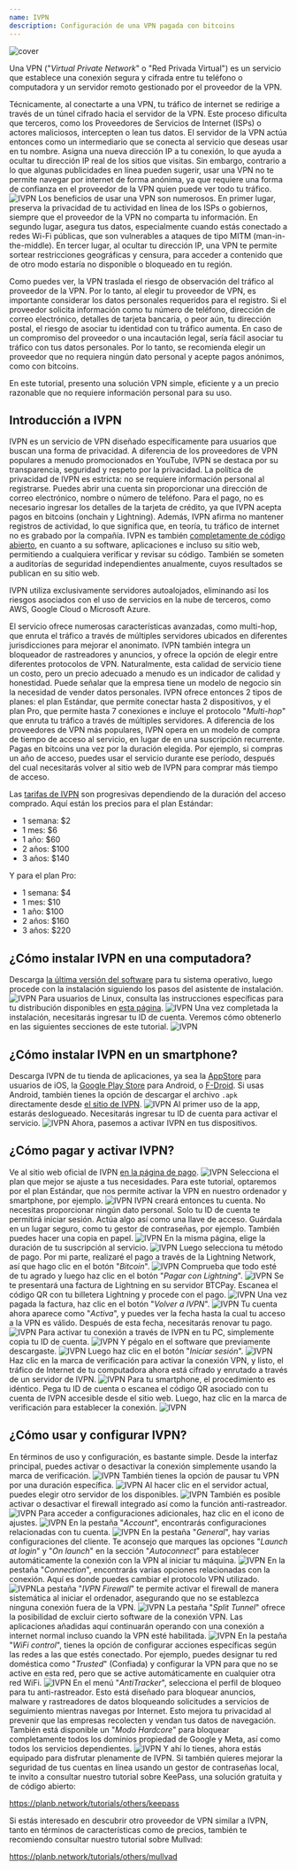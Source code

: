 ```yaml
---
name: IVPN
description: Configuración de una VPN pagada con bitcoins
---
```

![cover](assets/cover.webp)

Una VPN ("*Virtual Private Network*" o "Red Privada Virtual") es un servicio que establece una conexión segura y cifrada entre tu teléfono o computadora y un servidor remoto gestionado por el proveedor de la VPN.

Técnicamente, al conectarte a una VPN, tu tráfico de internet se redirige a través de un túnel cifrado hacia el servidor de la VPN. Este proceso dificulta que terceros, como los Proveedores de Servicios de Internet (ISPs) o actores maliciosos, intercepten o lean tus datos. El servidor de la VPN actúa entonces como un intermediario que se conecta al servicio que deseas usar en tu nombre. Asigna una nueva dirección IP a tu conexión, lo que ayuda a ocultar tu dirección IP real de los sitios que visitas. Sin embargo, contrario a lo que algunas publicidades en línea pueden sugerir, usar una VPN no te permite navegar por internet de forma anónima, ya que requiere una forma de confianza en el proveedor de la VPN quien puede ver todo tu tráfico.
![IVPN](assets/fr/01.webp)
Los beneficios de usar una VPN son numerosos. En primer lugar, preserva la privacidad de tu actividad en línea de los ISPs o gobiernos, siempre que el proveedor de la VPN no comparta tu información. En segundo lugar, asegura tus datos, especialmente cuando estás conectado a redes Wi-Fi públicas, que son vulnerables a ataques de tipo MITM (man-in-the-middle). En tercer lugar, al ocultar tu dirección IP, una VPN te permite sortear restricciones geográficas y censura, para acceder a contenido que de otro modo estaría no disponible o bloqueado en tu región.

Como puedes ver, la VPN traslada el riesgo de observación del tráfico al proveedor de la VPN. Por lo tanto, al elegir tu proveedor de VPN, es importante considerar los datos personales requeridos para el registro. Si el proveedor solicita información como tu número de teléfono, dirección de correo electrónico, detalles de tarjeta bancaria, o peor aún, tu dirección postal, el riesgo de asociar tu identidad con tu tráfico aumenta. En caso de un compromiso del proveedor o una incautación legal, sería fácil asociar tu tráfico con tus datos personales. Por lo tanto, se recomienda elegir un proveedor que no requiera ningún dato personal y acepte pagos anónimos, como con bitcoins.

En este tutorial, presento una solución VPN simple, eficiente y a un precio razonable que no requiere información personal para su uso.

## Introducción a IVPN

IVPN es un servicio de VPN diseñado específicamente para usuarios que buscan una forma de privacidad. A diferencia de los proveedores de VPN populares a menudo promocionados en YouTube, IVPN se destaca por su transparencia, seguridad y respeto por la privacidad.
La política de privacidad de IVPN es estricta: no se requiere información personal al registrarse. Puedes abrir una cuenta sin proporcionar una dirección de correo electrónico, nombre o número de teléfono. Para el pago, no es necesario ingresar los detalles de la tarjeta de crédito, ya que IVPN acepta pagos en bitcoins (onchain y Lightning). Además, IVPN afirma no mantener registros de actividad, lo que significa que, en teoría, tu tráfico de internet no es grabado por la compañía.
IVPN es también [completamente de código abierto](https://github.com/ivpn), en cuanto a su software, aplicaciones e incluso su sitio web, permitiendo a cualquiera verificar y revisar su código. También se someten a auditorías de seguridad independientes anualmente, cuyos resultados se publican en su sitio web.

IVPN utiliza exclusivamente servidores autoalojados, eliminando así los riesgos asociados con el uso de servicios en la nube de terceros, como AWS, Google Cloud o Microsoft Azure.

El servicio ofrece numerosas características avanzadas, como multi-hop, que enruta el tráfico a través de múltiples servidores ubicados en diferentes jurisdicciones para mejorar el anonimato. IVPN también integra un bloqueador de rastreadores y anuncios, y ofrece la opción de elegir entre diferentes protocolos de VPN.
Naturalmente, esta calidad de servicio tiene un costo, pero un precio adecuado a menudo es un indicador de calidad y honestidad. Puede señalar que la empresa tiene un modelo de negocio sin la necesidad de vender datos personales. IVPN ofrece entonces 2 tipos de planes: el plan Estándar, que permite conectar hasta 2 dispositivos, y el plan Pro, que permite hasta 7 conexiones e incluye el protocolo "*Multi-hop*" que enruta tu tráfico a través de múltiples servidores.
A diferencia de los proveedores de VPN más populares, IVPN opera en un modelo de compra de tiempo de acceso al servicio, en lugar de en una suscripción recurrente. Pagas en bitcoins una vez por la duración elegida. Por ejemplo, si compras un año de acceso, puedes usar el servicio durante ese período, después del cual necesitarás volver al sitio web de IVPN para comprar más tiempo de acceso.

Las [tarifas de IVPN](https://www.ivpn.net/en/pricing/) son progresivas dependiendo de la duración del acceso comprado. Aquí están los precios para el plan Estándar:
- 1 semana: $2
- 1 mes: $6
- 1 año: $60
- 2 años: $100
- 3 años: $140

Y para el plan Pro:
- 1 semana: $4
- 1 mes: $10
- 1 año: $100
- 2 años: $160
- 3 años: $220

## ¿Cómo instalar IVPN en una computadora?
Descarga [la última versión del software](https://www.ivpn.net/en/apps-windows/) para tu sistema operativo, luego procede con la instalación siguiendo los pasos del asistente de instalación. ![IVPN](assets/notext/02.webp)
Para usuarios de Linux, consulta las instrucciones específicas para tu distribución disponibles en [esta página](https://www.ivpn.net/en/apps-linux/).
![IVPN](assets/notext/03.webp)
Una vez completada la instalación, necesitarás ingresar tu ID de cuenta. Veremos cómo obtenerlo en las siguientes secciones de este tutorial.
![IVPN](assets/notext/04.webp)
## ¿Cómo instalar IVPN en un smartphone?

Descarga IVPN de tu tienda de aplicaciones, ya sea la [AppStore](https://apps.apple.com/us/app/ivpn-secure-vpn-for-privacy/id1193122683) para usuarios de iOS, la [Google Play Store](https://play.google.com/store/apps/details?id=net.ivpn.client) para Android, o [F-Droid](https://f-droid.org/en/packages/net.ivpn.client). Si usas Android, también tienes la opción de descargar el archivo `.apk` directamente desde [el sitio de IVPN](https://www.ivpn.net/en/apps-android/).
![IVPN](assets/notext/05.webp)
Al primer uso de la app, estarás deslogueado. Necesitarás ingresar tu ID de cuenta para activar el servicio.
![IVPN](assets/notext/06.webp)
Ahora, pasemos a activar IVPN en tus dispositivos.

## ¿Cómo pagar y activar IVPN?

Ve al sitio web oficial de IVPN [en la página de pago](https://www.ivpn.net/en/pricing/).
![IVPN](assets/notext/07.webp)
Selecciona el plan que mejor se ajuste a tus necesidades. Para este tutorial, optaremos por el plan Estándar, que nos permite activar la VPN en nuestro ordenador y smartphone, por ejemplo.
![IVPN](assets/notext/08.webp)
IVPN creará entonces tu cuenta. No necesitas proporcionar ningún dato personal. Solo tu ID de cuenta te permitirá iniciar sesión. Actúa algo así como una llave de acceso. Guárdala en un lugar seguro, como tu gestor de contraseñas, por ejemplo. También puedes hacer una copia en papel. ![IVPN](assets/notext/09.webp)
En la misma página, elige la duración de tu suscripción al servicio.
![IVPN](assets/notext/10.webp)
Luego selecciona tu método de pago. Por mi parte, realizaré el pago a través de la Lightning Network, así que hago clic en el botón "*Bitcoin*".
![IVPN](assets/notext/11.webp)
Comprueba que todo esté de tu agrado y luego haz clic en el botón "*Pagar con Lightning*".
![IVPN](assets/notext/12.webp)
Se te presentará una factura de Lightning en su servidor BTCPay. Escanea el código QR con tu billetera Lightning y procede con el pago.
![IVPN](assets/notext/13.webp) Una vez pagada la factura, haz clic en el botón "*Volver a IVPN*".
![IVPN](assets/notext/14.webp)
Tu cuenta ahora aparece como "*Activa*", y puedes ver la fecha hasta la cual tu acceso a la VPN es válido. Después de esta fecha, necesitarás renovar tu pago.
![IVPN](assets/notext/15.webp)
Para activar tu conexión a través de IVPN en tu PC, simplemente copia tu ID de cuenta.
![IVPN](assets/notext/16.webp)
Y pégalo en el software que previamente descargaste.
![IVPN](assets/notext/17.webp)
Luego haz clic en el botón "*Iniciar sesión*".
![IVPN](assets/notext/18.webp)
Haz clic en la marca de verificación para activar la conexión VPN, y listo, el tráfico de Internet de tu computadora ahora está cifrado y enrutado a través de un servidor de IVPN.
![IVPN](assets/notext/19.webp)
Para tu smartphone, el procedimiento es idéntico. Pega tu ID de cuenta o escanea el código QR asociado con tu cuenta de IVPN accesible desde el sitio web. Luego, haz clic en la marca de verificación para establecer la conexión.
![IVPN](assets/notext/20.webp)
## ¿Cómo usar y configurar IVPN?

En términos de uso y configuración, es bastante simple. Desde la interfaz principal, puedes activar o desactivar la conexión simplemente usando la marca de verificación.
![IVPN](assets/notext/21.webp)
También tienes la opción de pausar tu VPN por una duración específica.
![IVPN](assets/notext/22.webp)
Al hacer clic en el servidor actual, puedes elegir otro servidor de los disponibles.
![IVPN](assets/notext/23.webp)
También es posible activar o desactivar el firewall integrado así como la función anti-rastreador.
![IVPN](assets/notext/24.webp)
Para acceder a configuraciones adicionales, haz clic en el icono de ajustes.
![IVPN](assets/notext/25.webp)
En la pestaña "*Account*", encontrarás configuraciones relacionadas con tu cuenta.
![IVPN](assets/notext/26.webp)
En la pestaña "*General*", hay varias configuraciones del cliente. Te aconsejo que marques las opciones "*Launch at login*" y "*On launch*" en la sección "*Autoconnect*" para establecer automáticamente la conexión con la VPN al iniciar tu máquina.
![IVPN](assets/notext/27.webp)
En la pestaña "*Connection*", encontrarás varias opciones relacionadas con la conexión. Aquí es donde puedes cambiar el protocolo VPN utilizado.
![IVPN](assets/notext/28.webp)La pestaña "*IVPN Firewall*" te permite activar el firewall de manera sistemática al iniciar el ordenador, asegurando que no se establezca ninguna conexión fuera de la VPN.
![IVPN](assets/notext/29.webp)
La pestaña "*Split Tunnel*" ofrece la posibilidad de excluir cierto software de la conexión VPN. Las aplicaciones añadidas aquí continuarán operando con una conexión a internet normal incluso cuando la VPN esté habilitada.
![IVPN](assets/notext/30.webp)
En la pestaña "*WiFi control*", tienes la opción de configurar acciones específicas según las redes a las que estés conectado. Por ejemplo, puedes designar tu red doméstica como "*Trusted*" (Confiada) y configurar la VPN para que no se active en esta red, pero que se active automáticamente en cualquier otra red WiFi.
![IVPN](assets/notext/31.webp)
En el menú "*AntiTracker*", selecciona el perfil de bloqueo para tu anti-rastreador. Esto está diseñado para bloquear anuncios, malware y rastreadores de datos bloqueando solicitudes a servicios de seguimiento mientras navegas por Internet. Esto mejora tu privacidad al prevenir que las empresas recolecten y vendan tus datos de navegación. También está disponible un "*Modo Hardcore*" para bloquear completamente todos los dominios propiedad de Google y Meta, así como todos los servicios dependientes.
![IVPN](assets/notext/32.webp)
Y ahí lo tienes, ahora estás equipado para disfrutar plenamente de IVPN. Si también quieres mejorar la seguridad de tus cuentas en línea usando un gestor de contraseñas local, te invito a consultar nuestro tutorial sobre KeePass, una solución gratuita y de código abierto:

https://planb.network/tutorials/others/keepass

Si estás interesado en descubrir otro proveedor de VPN similar a IVPN, tanto en términos de características como de precios, también te recomiendo consultar nuestro tutorial sobre Mullvad:

https://planb.network/tutorials/others/mullvad